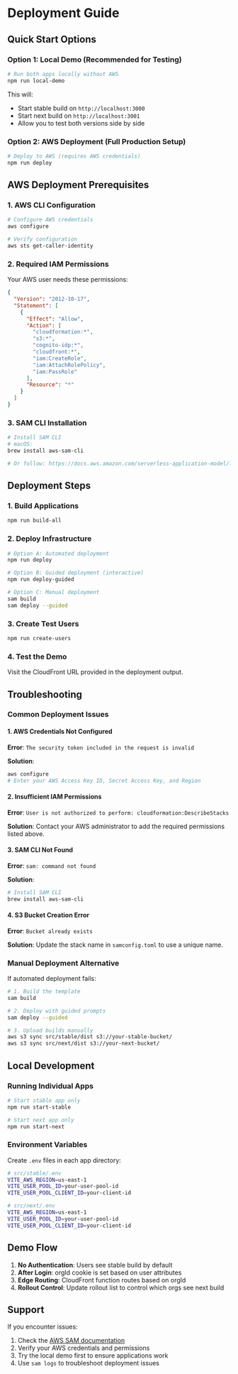 # Deployment Guide

## Quick Start Options

### Option 1: Local Demo (Recommended for Testing)

```bash
# Run both apps locally without AWS
npm run local-demo
```

This will:
- Start stable build on `http://localhost:3000`
- Start next build on `http://localhost:3001`
- Allow you to test both versions side by side

### Option 2: AWS Deployment (Full Production Setup)

```bash
# Deploy to AWS (requires AWS credentials)
npm run deploy
```

## AWS Deployment Prerequisites

### 1. AWS CLI Configuration

```bash
# Configure AWS credentials
aws configure

# Verify configuration
aws sts get-caller-identity
```

### 2. Required IAM Permissions

Your AWS user needs these permissions:

```json
{
  "Version": "2012-10-17",
  "Statement": [
    {
      "Effect": "Allow",
      "Action": [
        "cloudformation:*",
        "s3:*",
        "cognito-idp:*",
        "cloudfront:*",
        "iam:CreateRole",
        "iam:AttachRolePolicy",
        "iam:PassRole"
      ],
      "Resource": "*"
    }
  ]
}
```

### 3. SAM CLI Installation

```bash
# Install SAM CLI
# macOS:
brew install aws-sam-cli

# Or follow: https://docs.aws.amazon.com/serverless-application-model/latest/developerguide/serverless-sam-cli-install.html
```

## Deployment Steps

### 1. Build Applications

```bash
npm run build-all
```

### 2. Deploy Infrastructure

```bash
# Option A: Automated deployment
npm run deploy

# Option B: Guided deployment (interactive)
npm run deploy-guided

# Option C: Manual deployment
sam build
sam deploy --guided
```

### 3. Create Test Users

```bash
npm run create-users
```

### 4. Test the Demo

Visit the CloudFront URL provided in the deployment output.

## Troubleshooting

### Common Deployment Issues

#### 1. AWS Credentials Not Configured

**Error**: `The security token included in the request is invalid`

**Solution**:
```bash
aws configure
# Enter your AWS Access Key ID, Secret Access Key, and Region
```

#### 2. Insufficient IAM Permissions

**Error**: `User is not authorized to perform: cloudformation:DescribeStacks`

**Solution**: Contact your AWS administrator to add the required permissions listed above.

#### 3. SAM CLI Not Found

**Error**: `sam: command not found`

**Solution**:
```bash
# Install SAM CLI
brew install aws-sam-cli
```

#### 4. S3 Bucket Creation Error

**Error**: `Bucket already exists`

**Solution**: Update the stack name in `samconfig.toml` to use a unique name.

### Manual Deployment Alternative

If automated deployment fails:

```bash
# 1. Build the template
sam build

# 2. Deploy with guided prompts
sam deploy --guided

# 3. Upload builds manually
aws s3 sync src/stable/dist s3://your-stable-bucket/
aws s3 sync src/next/dist s3://your-next-bucket/
```

## Local Development

### Running Individual Apps

```bash
# Start stable app only
npm run start-stable

# Start next app only
npm run start-next
```

### Environment Variables

Create `.env` files in each app directory:

```bash
# src/stable/.env
VITE_AWS_REGION=us-east-1
VITE_USER_POOL_ID=your-user-pool-id
VITE_USER_POOL_CLIENT_ID=your-client-id

# src/next/.env
VITE_AWS_REGION=us-east-1
VITE_USER_POOL_ID=your-user-pool-id
VITE_USER_POOL_CLIENT_ID=your-client-id
```

## Demo Flow

1. **No Authentication**: Users see stable build by default
2. **After Login**: orgId cookie is set based on user attributes
3. **Edge Routing**: CloudFront function routes based on orgId
4. **Rollout Control**: Update rollout list to control which orgs see next build

## Support

If you encounter issues:

1. Check the [AWS SAM documentation](https://docs.aws.amazon.com/serverless-application-model/)
2. Verify your AWS credentials and permissions
3. Try the local demo first to ensure applications work
4. Use `sam logs` to troubleshoot deployment issues